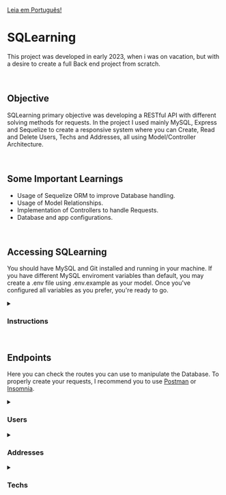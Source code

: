 [Leia em Português!](./README-PT.md)

# SQLearning
This project was developed in early 2023, when i was on vacation, but with a desire to create a full Back end project from scratch.

<br>

## Objective
SQLearning primary objective was developing a RESTful API with different solving methods for requests. In the project I used mainly MySQL, Express and Sequelize to create a responsive system where you can Create, Read and Delete Users, Techs and Addresses, all using Model/Controller Architecture.

<br>

## Some Important Learnings
- Usage of Sequelize ORM to improve Database handling.
- Usage of Model Relationships.
- Implementation of Controllers to handle Requests.
- Database and app configurations.

<br>

## Accessing SQLearning
You should have MySQL and Git installed and running in your machine. If you have different MySQL enviroment variables than default, you may create a .env file using .env.example as your model. Once you've configured all variables as you prefer, you're ready to go.

<details>
  <summary><h3>Instructions</h3></summary>

Clone repository

```bash
  git@github.com:caminha-gabriel/sqlearning.git
```

Enter app directory

```bash
  cd sqlearning
```

Install dependencies

```bash
  npm install
```

Run application

```bash
  npm start
```

Generate Database

```bash
  npm run db:generate
```

You can test the SQLearning app acessing it in your web browser using http://localhost:3000/. You should receive a welcome message as soon as you access the link.

</details>

<br>

## Endpoints
Here you can check the routes you can use to manipulate the Database. To properly create your requests, I recommend you to use [Postman](https://www.postman.com/) or [Insomnia](https://insomnia.rest/).

<details>
  <summary><h3>Users</h3></summary>

Get all users

```bash
GET /users
```

Get specific user

```bash
GET /users/:userId
```

Store an user

```bash
POST /users
```

Delete an user

```bash
DELETE /users/:userId
```

</details>

<details>
  <summary><h3>Addresses</h3></summary>

Get all addresses

```bash
GET /addresses
```

Get all addresses from specific user

```bash
GET /users/:userId/addresses
```

Store an address

```bash
POST /users/:userId/addresses
```

Delete an address

```bash
DELETE /users/:userId/addresses
```

</details>

<details>
  <summary><h3>Techs</h3></summary>

Get all techs

```bash
GET /techs
```

Get all techs from specific user

```bash
GET /users/:userId/techs
```

Store a tech

```bash
POST /users/:userId/techs
```

Delete a tech

```bash
DELETE /users/:userId/techs
```

</details>